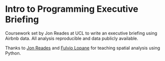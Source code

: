# Intro to Programming Executive Briefing
Coursework set by Jon Reades at UCL to write an executive briefing using Airbnb data. All analysis reproducible and data publicly available.

Thanks to [Jon Reades](https://github.com/jreades) and [Fulvio Lopane](https://github.com/fdlopane) for teaching spatial analysis using Python.
